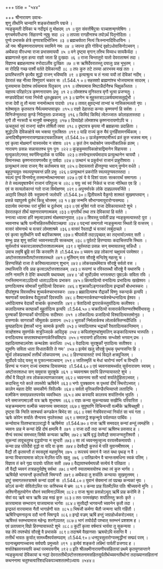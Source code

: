 +++
title = "५४४"

+++
श्रीनारायण उवाच-  
शृणु तीर्थानि चान्यानि शङ्करोक्तानि पद्मजे ।  
न्यङ्कुमती देविका च नदीद्वयं तु मोक्षदम् ॥१ ॥
पुरा संवर्त्तर्षिपुत्राः पञ्चाशन्मृगवेषिणः ।  
मृगचर्मपरीधानाः सिंहारण्ये न्युषुः सदा ॥२ ॥
तापसा रागहीनाश्च तपोऽर्थं पितृनोदिताः ।  
पुण्ये प्रभासके क्षेत्रे तृणपत्रादिभोजिनः ॥३ ॥
ब्रह्मचर्यपरा नित्यं त्रिःस्नानादिविधायिनः ।  
ओं नमः श्रीकृष्णनारायणाय स्वामिने नमः ॥४ ॥
जपन्त इति गोविन्दं वृक्षोऽधोवासिनोऽभवन् ।  
अथैकदा वीरधन्वा राजा प्रभासमाययौ ॥५ ॥
वने दृष्ट्वा मृगान् ताँश्च विव्याध सायकैर्यदा ।  
ब्राह्मणास्ते मृता हत्या राज्ञो जाता हि दुःखदाः ॥६ ॥
राजा चिन्तातुरो यातो देवराताश्रमं तदा ।  
विज्ञाप्य ब्रह्महत्याश्च रुरोदाऽतीव दुःखितः ॥७ ॥
स ऋषिर्देवरातस्तु दयालुः प्राह भूभृतम् ।  
मा रोदिहि गच्छ पार्श्वे वर्तते देविकानदी ॥८ ॥
तपः कुरु तटे तस्या आरभस्व मखं ततः ।  
प्रायश्चित्तानि कृत्यैव शुद्धो राजन् भविष्यसि ॥९ ॥
इत्याश्रुत्य च तं नत्वा ययौ तां देविकां नदीम् ।  
देवरातं सह नीत्वा विष्णुयागं चकार सः ॥1.544.१ ०॥
सहस्रशो ब्राह्मणांश्च भोजयामास सादरम् ।  
पूजयामास देवांश्च तर्पयामास पितॄकान् ॥११ ॥
तोषयामास मिष्टान्नैर्दानैश्च भिक्षुकाँस्ततः ।  
यज्ञस्य परिहारेऽत्र कृष्णनारायणः प्रभुः ॥१ २॥
लोमशश्च मुनिस्तत्र मृगौ भूत्वा प्रजग्मतुः ।  
मण्डपवेदिकां गत्वा निर्भयौ धृतधूम्रकान् ॥१ ३॥
घ्राणेन च मुहुस्तत्राऽऽकर्षयामासतुर्ह्युभौ ।  
राजा देवौ तु तौ मत्वा ननामोत्थाय पादयोः ॥१४॥
तावत् क्षुवद्भ्यां ताभ्यां च नासिकामलतो नृपः ।  
श्लेष्मावृतः कृतस्तत्र नैर्मल्यमाप्तवान्नृपः ॥१५॥
राज्ञो देहात्तदा कन्याः कृष्णवर्णा हि सर्वशः ।  
विनिर्जग्मुस्तदा कुण्डे निपेतुस्ताः प्रजज्वलुः ॥१६॥
किमिदं किमिदं त्वेतज्जातः कोलाहलास्तदा ।  
मृगौ तौ नररूपौ च मानुषौ सम्बभूवतुः ॥१७॥
दिव्यदेहो लोमशश्च कृष्णनारायणोऽपि च ।  
ऊचतुस्तं नृपं राजन्! यज्ञेन तोषितौ त्वया ॥१८॥
दृष्टावत्र कृपया नौ ब्रह्महत्याः प्रदाहिताः ।  
शुद्धोऽसि देविकाक्षेत्रे मम भक्त्या गुरूक्तितः ॥१९॥
याहि राज्यं कुरु मैवं पुनर्हिंसामनर्थिकाम् ।  
अनादिश्रीकृष्णनारायणप्राकट्यकालिकम् ॥1.544.२०॥
ऊर्जकृष्णाष्टमीरूपं व्रतं कुरु भजस्व माम् ।  
एवं कृत्वा मोक्षमार्गं यास्यस्येव न संशयः ॥२१ ॥
कृतं तेन यथोक्तेन जयन्तीकालिकं व्रतम् ।  
नारायणः प्रसन्नः सन्नायातश्च पुनः पुनः ॥२२॥
कुङ्कुमवापिकाक्षेत्राद्विमानेन विहायसा ।  
मृत्युकालेऽगमत् स्वर्गमिन्द्रलोकं स पार्थिवः ॥२३॥
तस्येन्द्रस्त्वर्घमादाय प्रत्युत्थानेन चाययौ ।  
विमानस्थाः कृष्णनारायणस्यैव तु पार्षदाः ॥२४॥
उत्थानं च प्रकुर्वन्तं राजानं प्राहुरीश्वराः ।  
प्रत्युत्थानं त्वया राजन् नैव कर्तव्यमत्र यत् ॥२५॥
देवास्त्वत्तो हीनपुण्या भवान् पुण्येन वर्धते ।  
बहुपुण्ययुतः स्वल्पपुण्यवन्तं प्रति प्रभुः ॥२६॥
प्रत्युत्थानं प्रकरोति स्वल्पपुण्यवतस्तदा ।  
स्वल्पं पुण्यं विनश्येत्तु तस्मान्मोत्थानमाचर ॥२७॥
एवं ये ये दिशां पालाः सत्कारार्थं समागताः ।  
ते ते स्वल्पवृषाश्चैनं राजानं परिपूज्य च ॥२८॥
ययुः स्वं स्वं निकेतं च राजा नोत्थित एव हि ।  
एवं स सत्यलोकान्तं गतो राजा विमोक्षणम् ॥२९॥
अपुनर्मारके लोके दाहप्रलयवर्जिते ।  
अद्यापि तिष्ठते देवैः स्तूयमानो जलोपरि ॥1.544.३०॥
द्वितीयरूपे वैकुण्ठे शाश्वतं सुखमाप्तवान् ।  
प्रसन्ने यज्ञपुरुषे दुर्लभं किन्नु चोत्तमम् ॥३ १॥
इह जन्मनि सौभाग्यमायुरारोग्यसम्पदः ।  
ददात्येव रमानाथः परां मुक्तिं च दुर्लभाम् ॥३२॥
एवं मुक्तिं गतो राजा देविकायास्तटे शुभे ।  
देवरातकृतं तीर्थं यज्ञनारायणात्मकम् ॥३३॥
मृगतीर्थं तथा तत्र देविकायां हि वर्तते ।  
स्नात्वा ध्यात्वा हरिं स्मृत्वाऽवश्यं मोक्षमवाप्नुयात् ॥३४॥
शिवस्तु पार्वतीं प्राह न्यङ्कुमत्यास्तटे पुरा ।  
च्यवनश्च ऋषिः पत्नीसहितस्तीर्थवाञ्च्छया ॥३४॥
पद्भ्यां समागतो न्यङ्कुमत्या स्थितो हि वत्सरम् ।  
वत्सरं सोमनाथे च वत्सरं लोमशाश्रमे ॥३६॥
वत्सरं रैवताद्रौ चं वत्सरं त्वर्बुदाचले ।  
एवं कृत्वा सुतीर्थानि ययौ बदरिकाश्रमम् ॥३७॥
श्रीपार्वती तदाऽपृच्छत् का तद्भार्याऽभवत् सती ।  
शम्भुः प्राह शृणु साध्वि! च्यवनस्याऽपि सत्कथाम् ॥३८॥
पूर्वतटे हिरण्यायाः कदाचित्तपसि स्थितः ।  
सूर्यस्तोत्रं चकाराऽसावष्टोत्तरशतात्मकम् ॥३९॥
सूर्यस्तदा प्रसन्नः सन् समायातस्तु सन्निधौ ।  
उवाच तमृषिं ब्रूहि वरं किं करवाणि ते ॥1.544.४०॥
च्यवनः प्राह लोकानां चक्षुस्त्वं परमेश्वर ।  
अष्टोत्तरशतरूपैरष्टोत्तरशतस्थले ॥४१॥
मूर्तिमान् वस सौराष्ट्रे मन्दिरेषु महत्सु च ।  
हिरण्यसिंहो राजा ते करिष्यत्यालयान् शुभान् ॥४२॥
लोकरक्षार्थमेवात्र सौराष्ट्रे सर्वतो वस ।  
तथास्त्विति रविः प्राह कृत्वाऽष्टोत्तरशातकम् ॥४३॥
रूपाणां च रविस्तस्थौ सौराष्ट्रे वै यथारुचि ।  
तानि नामानि ते देवि! कथयामि यथायथम् ॥४४॥
'ओं सूर्योऽर्यमा भगस्त्वष्टा पूषाऽर्कः सविता रविः ।  
गभस्तिमानजाऽऽदित्यो धाताऽऽदित्यः प्रभाकरः ॥४५॥
क्षित्यादित्यो वनादित्यः प्रभादित्यः खखेश्वरः ।  
प्राणादित्यश्च सोमार्को गुर्वादित्यो दिवाकरः ॥४६॥
शुक्रार्कोऽङ्गारकादित्य इन्द्रार्को बोधभास्करः ।  
दीपांशुश्च विवस्वाँश्च शुच्यर्कश्चरभास्करः ॥४७॥
ब्रह्मादित्यश्च रौद्रार्को विष्णुः स्कन्दार्क इत्यपि ।  
श्रवणार्को यमार्कश्च वैद्युतार्को दिवस्पतिः ॥४८॥
वैश्वानरार्कश्चाग्न्यर्कश्चेन्धनादित्य ईश्वरः ।  
धर्मादित्यश्च वेदार्को वाचार्कः कृतभापतिः ॥४९॥
त्रेतादित्यो द्वापरार्कस्तुर्यादित्यः कलीश्वरः ।  
कलादित्यश्च काष्ठार्को मुहूर्तादित्य इत्यपि ॥1.544.५०॥
चक्रादित्यो वत्सरार्कस्तिग्मरश्मिर्विभावसुः ।  
पुरुषार्को हिरण्यार्को योगादित्यः सदीश्वरः ॥५१ ॥
लोकादित्यः प्रजादित्यो विश्वादित्यस्तमोनुदः ।  
वारुणार्कः सागरार्को जीमूतार्कः प्रतापनः ॥५२॥
भूतार्को निर्मलार्कश्च लोलार्कस्तिग्मदीधितिः ।  
कुष्ठहादित्य ईशार्को भानुः कामार्क इत्यपि ॥५३॥
जयादित्यश्च भद्रार्को रैवतादित्यकान्तिमान् ।  
सञ्ज्ञेशश्च सुवर्णार्कः शत्रुञ्जिदर्क आदिदृक् ॥५४॥
कपिलांशुश्चांशुमालिन् कङ्कादित्यश्च भास्पतिः ।  
वनादित्यश्च सप्ताश्वश्चारुणार्कस्त्रिविष्टपः ॥५५॥
नारायणो हरिताश्वः सन्ध्येशो भगवान् प्रभः ।  
ग्रहादित्यश्चाऽमरेशः कन्थडेशः कराधिपः ॥५६॥
वेदादित्यः सुराष्ट्रर्को नृपादित्यः सतीश्वरः ।  
द्युमणिः सविता धाता विधातार्केति ते नमः' ॥५७॥
इत्येवं खलु सौराष्ट्रे पृथक् पृथग्वसन्ति हि ।  
सूर्या लोकप्ररक्षार्थं तत्तीर्थं लोकपावनम् ॥५८॥
हिरण्यायास्तटे रम्यं विद्यते क्षत्रपूजितम् ।  
सूर्योदये पठेद् यस्तु स पुत्ररत्नसञ्चयान् ॥५९॥
जातिस्मृतिं च मेधां चारोग्यं स्वर्गं च विन्दति ।  
हिरण्यं च गजान् राज्यं रामाश्च दिव्यसम्पदः ॥1.544.६०॥
एवं च्यवनसामर्थ्यात् सूर्यनारायणः स्वयम् ।  
अष्टोत्तरशतधा सन् समुवास सुराष्ट्रके ॥६१ ॥
च्यवनाश्रम एवापि हिरण्यायास्तटे शुभे ।  
तीर्थं वै विद्यते तत्र लोककल्याणकारकम् ॥६२॥
च्यवनस्य सती भार्या शर्यातेर्दुहिताऽभवत् ।  
कदाचित्तु गते काले तपस्तेपे ऋषिर्वने ॥६३॥
भगोः पुत्रश्च्यवनः स पृथ्व्यां दीर्घं स्थिरोऽभवत् ।  
कालेन महता देवि! समाकीर्णः पिपीलकैः ॥६४॥
सर्वतो मृत्तिकापिण्डैरभिव्याप्तो लतादिभिः ।  
वल्मीकेन समाछन्नस्तपस्येव व्यवस्थितः ॥६५॥
अथ कस्यापि कालस्य शर्यातिर्नाम भूपतिः ।  
वने समाजगामाऽसौ यत्र ऋषेः शुभाश्रमः ॥६६॥
राज्ञः कन्या सुकन्याख्या सखीभिः परिवारिता ।  
चङ्क्रम्यमाणा वल्मीकं च्यवनस्य समासदत् ॥६७॥
सुपुष्पाणि विचिन्वन्ती वल्मीके ऋषिचक्षुषी ।  
दृष्ट्वा किं न्विति साश्चर्या कण्डकेन बिभेद सा ॥६८॥
रक्तं नेत्रविवराभ्यां निर्यातं सा भयं गता ।  
ऋषेः कोपेन शर्यातेः सैन्यस्य नृपतेस्तथा ॥६९॥
समारुद्धे शकृन्मूत्रे पर्यतप्यत पार्थिवः ।  
कन्योवाच पितश्चात्राऽपराद्धो वै ऋषिर्मया ॥1.544.७०॥
राजा ऋषिं समवदत् कन्यां क्षन्तुं त्वमर्हसि ।  
च्यवनः प्राह मे कन्यां देहि दोषं क्षमामि वै ॥७१ ॥
राजा ददौ तदा कन्यां ऋषिश्च प्रससाद ह ।  
सैन्यं स्वस्थं समभवत् सिषेवे कन्यका ऋषिम् ॥७२॥
ऋषिं वृद्धं देववैद्यौ समाजग्मतुरीश्वरौ ।  
सुकन्यां तावूचतुश्च वृद्धयोग्या न सुन्दरी ॥७३॥
सा त्वं च्यवनमुत्सृज्य वरयस्वैकमावयोः ।  
कन्या प्राह पतिर्देवो वृद्धो वा यदि वा कृशः ॥७४॥
देववैद्यौ कुरुतं मे पतिं युवानमीश्वरम् ।  
वैद्यौ तौ कृतवन्तौ तं स्वसदृशं महामुनिम् ॥७५ ॥
रूपत्रयं समानं वै जातं यथा पृथङ् न वै ।  
कन्या विचारयामास कोऽत्र मेऽस्ति पतिः खलु ॥७६ ॥
पातिव्रत्येन वै चान्तःसमधिना स्वकं पतिम् ।  
विज्ञाय तं करे गृह्य पादयोः पतिता सती ॥७७॥
वैद्यावश्चर्यमापन्नौ सत्येयं वै पतिव्रता ।  
तौ वैद्यौ च्यवनं तत्राहतुर्यज्ञेषु सर्वथा ॥७८॥
भागौ स्यातामावयोश्च तथा त्वं कुरु भार्गव ।  
ऋषिर्यज्ञे भागवन्तौ कृतवाँस्तौ भिषग्वरौ ॥७९॥
अथैकदा तु शर्यातिः कन्यायाः सुखमुत्तमम् ।  
द्रष्टुं समागतस्तत्राश्रमे कन्यां ददर्श सः ॥1.544.८०॥
युवानं सेवमानां तां पप्रच्छ कन्यकां नृपः ।  
कोऽयं कन्ये! सेवितोऽस्ति परः कश्चिच्च मे भ्रमः ॥८१॥
कन्या प्राह पितर्मेऽस्ति पतिः श्रीच्यवनो मुनिः ।  
अश्विनीसुतयोगेन यौवनं स्वामिनाऽर्जितम् ॥८२॥
राजा श्रुत्वा प्रसन्नोऽभूत् ऋषिं प्राह करोमि ते ।  
सेवां वद ऋषे चात्र ऋषिः प्राह मखं कुरु ॥८३॥
ततः परमसंहृष्टः शर्यातिस्तु क्रतोः कृते ।  
कारयामास सम्भारान् याजयामास भार्गवः ॥८४॥
सुरवैद्यौ भागवन्तौ च्यवनेन कृतौ तदा ।  
इन्द्रस्तं वारयामास नैतौ भागार्हणौ यतः ॥८५॥
भिषजौ कर्मणा चैतौ जन्मना चापि गर्हितौ ।  
ऋषिरिन्द्रमनादृत्य ददौ भागौ भिषग्द्वये ॥८६॥
इन्द्रो वज्रम् ऋषिं हन्तुं जग्राहोर्ध्वकरोऽभवत् ।  
ऋषिस्तं स्तम्भयामास महेन्द्रः शरणेऽपतत् ॥८७॥
भागं तयोर्ददौ पश्चात् स्तम्भनं प्रशशाम ह ।  
एवं प्रतापवान् विप्रो हिरण्यायास्तटे शुभे ॥८८॥
कुटीं कृत्वा वर्षमात्रं भार्यया तु सुकन्यया ।  
सह तेपे तपश्चोग्रं सौराष्ट्रे वै प्रभासके ॥८९॥
तदाश्रमे वैखानसाः ऋषयोऽपि वसन्ति वै ।  
तत्तीर्थं भावतः कुर्यात् सामर्थ्यैश्वर्यसम्पदाम् ॥1.544.९०॥
धनपुत्रसुतारोग्यस्मृद्धीनां सम्प्रदं परम् ।  
पठनाच्छ्रवणाच्चास्य सर्वपापैः प्रमुच्यते ॥९१ ॥
इत्येवं शङ्करो लक्ष्मि! पार्वतीं प्रजगाद ह ।  
शर्यातेश्च्यवनस्यापि कथां परमपावनीम् ॥९२॥
इति श्रीलक्ष्मीनारायणीयसंहितायां प्रथमे कृतयुगसन्ताने न्यङ्कुमत्यां देविकायां च नद्यां देवराततीर्थेऽष्टोत्तरशतनामसहितसूर्यतीर्थच्यवनतीर्थानां तदाख्यानसहितानां कथननामा चतुश्चत्वारिंशदधिकपञ्चशततमोऽध्यायः ॥५४४॥
    
